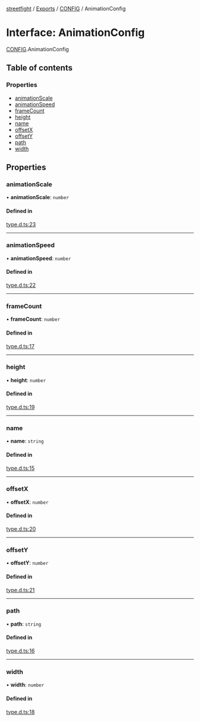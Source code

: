 [streetfight](../README.md) / [Exports](../modules.md) / [CONFIG](../modules/CONFIG.md) / AnimationConfig

# Interface: AnimationConfig

[CONFIG](../modules/CONFIG.md).AnimationConfig

## Table of contents

### Properties

- [animationScale](CONFIG.AnimationConfig.md#animationscale)
- [animationSpeed](CONFIG.AnimationConfig.md#animationspeed)
- [frameCount](CONFIG.AnimationConfig.md#framecount)
- [height](CONFIG.AnimationConfig.md#height)
- [name](CONFIG.AnimationConfig.md#name)
- [offsetX](CONFIG.AnimationConfig.md#offsetx)
- [offsetY](CONFIG.AnimationConfig.md#offsety)
- [path](CONFIG.AnimationConfig.md#path)
- [width](CONFIG.AnimationConfig.md#width)

## Properties

### animationScale

• **animationScale**: `number`

#### Defined in

[type.d.ts:23](https://github.com/yan-930521/yan-930521.github.io/blob/74f3205/src/type.d.ts#L23)

___

### animationSpeed

• **animationSpeed**: `number`

#### Defined in

[type.d.ts:22](https://github.com/yan-930521/yan-930521.github.io/blob/74f3205/src/type.d.ts#L22)

___

### frameCount

• **frameCount**: `number`

#### Defined in

[type.d.ts:17](https://github.com/yan-930521/yan-930521.github.io/blob/74f3205/src/type.d.ts#L17)

___

### height

• **height**: `number`

#### Defined in

[type.d.ts:19](https://github.com/yan-930521/yan-930521.github.io/blob/74f3205/src/type.d.ts#L19)

___

### name

• **name**: `string`

#### Defined in

[type.d.ts:15](https://github.com/yan-930521/yan-930521.github.io/blob/74f3205/src/type.d.ts#L15)

___

### offsetX

• **offsetX**: `number`

#### Defined in

[type.d.ts:20](https://github.com/yan-930521/yan-930521.github.io/blob/74f3205/src/type.d.ts#L20)

___

### offsetY

• **offsetY**: `number`

#### Defined in

[type.d.ts:21](https://github.com/yan-930521/yan-930521.github.io/blob/74f3205/src/type.d.ts#L21)

___

### path

• **path**: `string`

#### Defined in

[type.d.ts:16](https://github.com/yan-930521/yan-930521.github.io/blob/74f3205/src/type.d.ts#L16)

___

### width

• **width**: `number`

#### Defined in

[type.d.ts:18](https://github.com/yan-930521/yan-930521.github.io/blob/74f3205/src/type.d.ts#L18)

